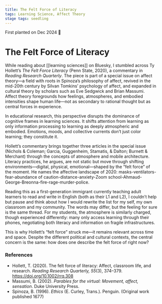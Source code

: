 ```yaml
---
title: The Felt Force of Literacy
tags: Learning Science, Affect Theory
stage tags: seedling
---
```

First planted on Dec 2024 🌱


# The Felt Force of Literacy  

While reading about [[learning sciences]] on Bluesky, I stumbled across Ty Hollett’s *The Felt Force Literacy* (Penn State, 2020), a commentary in *Reading Research Quarterly*. The piece is part of a special issue on affect theory—a field with roots in Spinoza’s philosophy of affect, revived in the mid-20th century by Silvan Tomkins’ psychology of affect, and expanded in cultural theory by scholars such as Eve Sedgwick and Brian Massumi. Affect theory foregrounds how feelings, atmospheres, and embodied intensities shape human life—not as secondary to rational thought but as central forces in experience.  

In educational research, this perspective disrupts the dominance of cognitive frames in learning sciences. It shifts attention from learning as only information processing to learning as deeply atmospheric and embodied. Emotions, moods, and collective currents don’t just color learning; they constitute it.  

Hollett’s commentary brings together three articles in the special issue (Nichols & Coleman; Garcia, Guggenheim, Stamatis, & Dalton; Burnett & Merchant) through the concepts of atmosphere and mobile architecture. Literacy practices, he argues, are not static but move through shifting environments—digital, physical, emotional—shaped by the “felt force” of the moment. He names the affective landscape of 2020: masks-ventilators-fear-abundance of caution-distance-anxiety-Zoom school-Ahmaud-George-Breonna-fire-rage-murder-police.  

Reading this as a first-generation immigrant currently teaching adult learners to read and write in English (both as their L1 and L2), I couldn’t help but pause and think about how I would rewrite the list for my self, my own classroom and my community. The words may differ, but the feeling for sure is the same thread. For my students, the atmosphere is similarly charged, though experienced differently: many only access learning through their phones, negotiating both literacy and information on fragile infrastructures.  

This is why Hollett’s “felt force” struck me—it remains relevant across time and space. Despite the different political and cultural contexts, the central concern is the same: how does one describe the felt force of right now?  


### References  

- Hollett, T. (2020). The felt force of literacy: Affect, classroom life, and research. *Reading Research Quarterly, 55*(3), 374–379. https://doi.org/10.1002/rrq.308  
- Massumi, B. (2002). *Parables for the virtual: Movement, affect, sensation*. Duke University Press.  
- Spinoza, B. (1996). *Ethics* (E. Curley, Trans.). Penguin. (Original work published 1677)  
